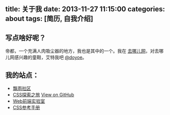 title: 关于我
date: 2013-11-27 11:15:00
categories: about
tags: [简历, 自我介绍]
---

## 写点啥好呢？

帝都，一个充满人肉吸尘器的地方，我也是其中的一个。我在 [去哪儿网](http://www.qunar.com/)，对去哪儿网感兴趣的童鞋，艾特我吧 [@doyoe](http://weibo.com/doyoe)。

## 我的站点：
* [飘雨社区](http://www.doyoe.com/)
* [CSS探索之旅](http://blog.doyoe.com/) [View on GitHub](https://github.com/doyoe/blog)
* [Web前端实验室](http://demo.doyoe.com/)
* [CSS参考手册](http://css.doyoe.com/)